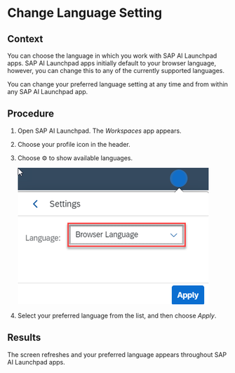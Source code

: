 <!-- loio85a79eb4f2014177a28a55ae50980cef -->

<link rel="stylesheet" type="text/css" href="css/sap-icons.css"/>

# Change Language Setting



## Context

You can choose the language in which you work with SAP AI Launchpad apps. SAP AI Launchpad apps initially default to your browser language, however, you can change this to any of the currently supported languages.

You can change your preferred language setting at any time and from within any SAP AI Launchpad app.



## Procedure

1.  Open SAP AI Launchpad. The *Workspaces* app appears.

2.  Choose your profile icon in the header.

3.  Choose :gear: to show available languages.

    ![Language settings dialog with Browser Language selected.](images/Image_AIL_Language_Setting_21db1d3.png)

4.  Select your preferred language from the list, and then choose *Apply*.




<a name="loio85a79eb4f2014177a28a55ae50980cef__result_tds_nzf_k5b"/>

## Results

The screen refreshes and your preferred language appears throughout SAP AI Launchpad apps.

